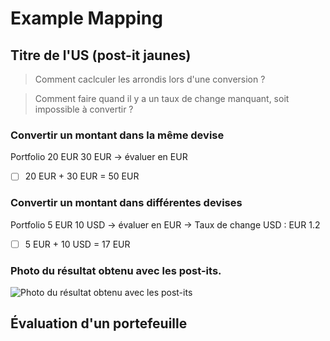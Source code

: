 # Example Mapping

<!-- ```markdown -->
## Titre de l'US (post-it jaunes)

> Comment caclculer les arrondis lors d'une conversion ?

> Comment faire quand il y a un taux de change manquant, soit impossible à convertir ?

### Convertir un montant dans la même devise

Portfolio 20 EUR 30 EUR
-> évaluer en EUR
- [ ] 20 EUR + 30 EUR = 50 EUR 

### Convertir un montant dans différentes devises 

Portfolio 5 EUR 10 USD
-> évaluer en EUR
-> Taux de change USD : EUR 1.2
- [ ] 5 EUR + 10 USD = 17 EUR 

<!-- ``` -->

### Photo du résultat obtenu avec les post-its.
![Photo du résultat obtenu avec les post-its](./IMG_5283.jpg)


## Évaluation d'un portefeuille




